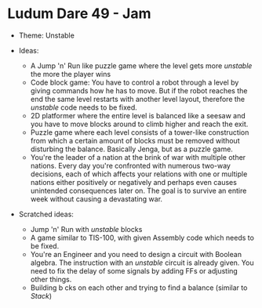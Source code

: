 # Ludum Dare 49 - Jam

- Theme: Unstable
- Ideas:
  - A Jump 'n' Run like puzzle game where the level gets more *unstable* the more the player wins
  - Code block game: You have to control a robot through a level by giving commands how he has to move. But if the robot reaches the end the same level restarts with another level layout, therefore the *unstable* code needs to be fixed.
  - 2D platformer where the entire level is balanced like a seesaw and you have to move blocks around to climb higher and reach the exit.
  - Puzzle game where each level consists of a tower-like construction from which a certain amount of blocks must be removed without disturbing the balance. Basically Jenga, but as a puzzle game.
  - You're the leader of a nation at the brink of war with multiple other nations. Every day you're confronted with numerous two-way decisions, each of which affects your relations with one or multiple nations either positively or negatively and perhaps even causes unintended consequences later on. The goal is to survive an entire week without causing a devastating war.

- Scratched ideas:
  - Jump 'n' Run with *unstable* blocks
  - A game similar to TIS-100, with given Assembly code which needs to be fixed.
  - You're an Engineer and you need to design a circuit with Boolean algebra. The instruction with an *unstable* circuit is already given. You need to fix the delay of some signals by adding FFs or adjusting other things.
  - Building b  cks on each other and trying to find a balance (similar to *Stack*)
